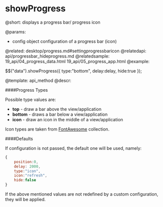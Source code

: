 showProgress
=============

@short: displays a progress bar/ progress icon

@params:
* config		object		configuration of a progress bar (icon)

@related:
	desktop/progress.md#settingprogressbaricon
@relatedapi:
	api/progressbar_hideprogress.md
@relatedsample:
	19_api/04_progress_data.html
    19_api/05_progress_app.html
@example:

$$("data").showProgress({
    type:"bottom",
    delay:delay,
    hide:true
});

@template:	api_method
@descr:

####Progress Types

Possible type values are:

- **top** - draw a bar above the view/application
- **bottom** - draws a bar below a view/application
- **icon** - draw an icon in the middle of a view/application

Icon types are taken from [FontAwesome](http://fortawesome.github.io/Font-Awesome/icons/) collection. 

####Defaults

If configuration is not passed, the default one will be used, namely:

~~~js
{
	position:0,
	delay: 2000,
	type:"icon",
	icon:"refresh",
	hide:false
}    
~~~

If the above mentioned values are not redefined by a custom configuration, they will be applied. 

